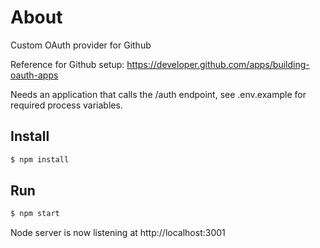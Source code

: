 # About

Custom OAuth provider for Github

Reference for Github setup: https://developer.github.com/apps/building-oauth-apps

Needs an application that calls the /auth endpoint,
see .env.example for required process variables.

## Install

```sh
$ npm install
```

## Run

```sh
$ npm start
```

Node server is now listening at http://localhost:3001
